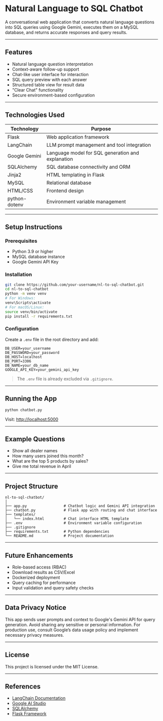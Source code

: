 # Natural Language to SQL Chatbot

A conversational web application that converts natural language questions into SQL queries using Google Gemini, executes them on a MySQL database, and returns accurate responses and query results.

---

## Features

- Natural language question interpretation  
- Context-aware follow-up support  
- Chat-like user interface for interaction  
- SQL query preview with each answer  
- Structured table view for result data  
- "Clear Chat" functionality  
- Secure environment-based configuration  

---

## Technologies Used

| Technology       | Purpose                                              |
|------------------|------------------------------------------------------|
| Flask            | Web application framework                           |
| LangChain        | LLM prompt management and tool integration           |
| Google Gemini    | Language model for SQL generation and explanation    |
| SQLAlchemy       | SQL database connectivity and ORM                    |
| Jinja2           | HTML templating in Flask                             |
| MySQL            | Relational database                                  |
| HTML/CSS         | Frontend design                                      |
| python-dotenv    | Environment variable management                      |

---

## Setup Instructions

### Prerequisites

- Python 3.9 or higher  
- MySQL database instance  
- Google Gemini API Key  

### Installation

```bash
git clone https://github.com/your-username/nl-to-sql-chatbot.git
cd nl-to-sql-chatbot
python -m venv venv
# For Windows:
venv\Scripts\activate
# For macOS/Linux:
source venv/bin/activate
pip install -r requirements.txt
```

### Configuration

Create a `.env` file in the root directory and add:

```
DB_USER=your_username
DB_PASSWORD=your_password
DB_HOST=localhost
DB_PORT=3306
DB_NAME=your_db_name
GOOGLE_API_KEY=your_gemini_api_key
```

> The `.env` file is already excluded via `.gitignore`.

---

## Running the App

```bash
python chatbot.py
```

Visit: [http://localhost:5000](http://localhost:5000)

---

## Example Questions

- Show all dealer names  
- How many users joined this month?  
- What are the top 5 products by sales?  
- Give me total revenue in April  

---

## Project Structure

```
nl-to-sql-chatbot/
│
├── app.py                 # Chatbot logic and Gemini API integration
├── chatbot.py             # Flask app with routing and chat interface
├── templates/
│   └── index.html         # Chat interface HTML template
├── .env                   # Environment variable configuration
├── .gitignore
├── requirements.txt       # Python dependencies
└── README.md              # Project documentation
```

---

## Future Enhancements

- Role-based access (RBAC)  
- Download results as CSV/Excel  
- Dockerized deployment  
- Query caching for performance  
- Input validation and query safety checks  

---

## Data Privacy Notice

This app sends user prompts and context to Google's Gemini API for query generation. Avoid sharing any sensitive or personal information. For production use, consult Google’s data usage policy and implement necessary privacy measures.

---

## License

This project is licensed under the MIT License.

---

## References

- [LangChain Documentation](https://docs.langchain.com/)  
- [Google AI Studio](https://ai.google.dev/)  
- [SQLAlchemy](https://docs.sqlalchemy.org/)  
- [Flask Framework](https://flask.palletsprojects.com/)
